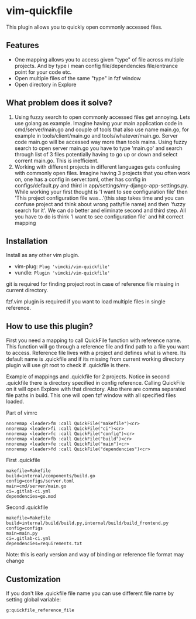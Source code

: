 # vim-quickfile

This plugin allows you to quickly open commonly accessed files.

## Features

* One mapping allows you to access given "type" of file across multiple
  projects. And by type i mean config file/dependencies file/entrance point for
  your code etc.
* Open multiple files of the same "type" in fzf window
* Open directory in Explore

## What problem does it solve?

1. Using fuzzy search to open commonly accessed files get annoying. Lets use
  golang as example. Imagine having your main application code in
  cmd/server/main.go and couple of tools that also use name main.go, for example
  in tools/client/main.go and tools/whatever/main.go. Server code main.go will
  be accessed way more than tools mains. Using fuzzy search to open server
  main.go you have to type 'main.go' and search through list of 3 files
  potentially having to go up or down and select corrent main.go. This is inefficient.
1. Working with different projects in different languages gets confusing with
  commonly open files. Imagine having 3 projects that you often work on, one has
  a config in server.toml, other has config in configs/default.py and third in
  app/settings/my-django-app-settings.py. While working your first thought is
  'I want to see configuration file' then 'This project configuration file
  was...'(this step takes time and you can confuse project and think about
  wrong path/file name) and then 'fuzzy search for it'. We can do better and
  eliminate second and third step. All you have to do is think 'I want to see
  configuration file' and hit correct mapping

## Installation

Install as any other vim plugin.

* vim-plug: ```Plug 'vimcki/vim-quickfile'```
* vundle: ```Plugin 'vimcki/vim-quickfile'```

git is required for finding project root in case of reference file missing in
current directory.

fzf.vim plugin is required if you want to load multiple files in single reference.

## How to use this plugin?

First you need a mapping to call QuickFile function with reference name. This
function will go through a reference file and find path to a file you want to
access. Reference file lives with a project and defines what is where. Its
default name is .quickfile and if its missing from current working directory
plugin will use git root to check if .quickfile is there.

Example of mappings and .quickfile for 2 projects. Notice in second .quickfile
there is directory specified in config reference. Calling QuickFile on it will
open Explore with that directory. Also there are comma separated file paths in
build. This one will open fzf window with all specified files loaded.

Part of vimrc

``` vimscrip
nnoremap <leader>fm :call QuickFile("makefile")<cr>
nnoremap <leader>fi :call QuickFile("ci")<cr>
nnoremap <leader>fc :call QuickFile("config")<cr>
nnoremap <leader>fb :call QuickFile("build")<cr>
nnoremap <leader>fe :call QuickFile("main")<cr>
nnoremap <leader>fd :call QuickFile("dependencies")<cr>
```

First .quickfile

``` text
makefile=Makefile
build=internal/components/build.go
config=configs/server.toml
main=cmd/server/main.go
ci=.gitlab-ci.yml
dependencies=go.mod
```

Second .quickfile

``` text
makefile=Makefile
build=internal/build/build.py,internal/build/build_frontend.py
config=configs
main=main.py
ci=.gitlab-ci.yml
dependencies=requirements.txt
```

Note: this is early version and way of binding or reference file
format may change

## Customization

If you don't like .quickfile file name you can use different file name by
setting global variable:

``` vimscript
g:quickfile_reference_file
```
